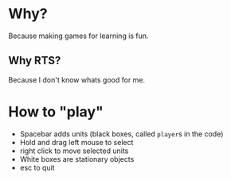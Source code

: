# Why?
Because making games for learning is fun.

## Why RTS?
Because I don't know whats good for me.

# How to "play"

- Spacebar adds units (black boxes, called `player`s in the code)
- Hold and drag left mouse to select
- right click to move selected units
- White boxes are stationary objects
- esc to quit

